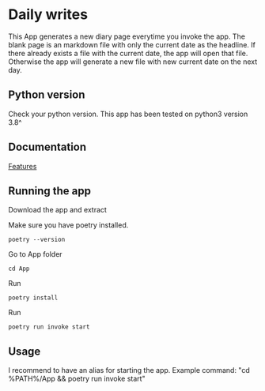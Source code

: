 # Daily writes

This App generates a new diary page everytime you invoke the app. The blank page is an markdown file with only the current date as the headline. If there already exists a file with the current date, the app will open that file. Otherwise the app will generate a new file with new current date on the next day.

## Python version
Check your python version. This app has been tested on python3 version 3.8^

## Documentation
[Features](https://github.com/sutigit/daily-writings-app/blob/main/documentation/features.md)

## Running the app
Download the app and extract

Make sure you have poetry installed. 
```
poetry --version
```

Go to App folder
```
cd App
```

Run 
```
poetry install
```

Run
```
poetry run invoke start
```

## Usage
I recommend to have an alias for starting the app. 
Example command: "cd %PATH%/App && poetry run invoke start"

